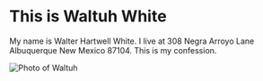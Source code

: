 # This is Waltuh White
My name is Walter Hartwell White. I live at 308 Negra Arroyo Lane Albuquerque New Mexico 87104. This is my confession. 

![Photo of Waltuh](https://upload.wikimedia.org/wikipedia/en/0/03/Walter_White_S5B.png)

